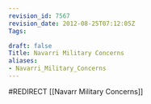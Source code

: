 ```yaml
---
revision_id: 7567
revision_date: 2012-08-25T07:12:05Z
Tags:

draft: false
Title: Navarri Military Concerns
aliases:
- Navarri_Military_Concerns
---
```

#REDIRECT [[Navarr Military Concerns]]